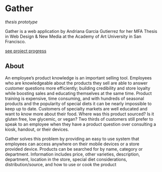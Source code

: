 # Gather
*thesis prototype*

Gather is a web application by Andriana Garcia Gutierrez for her MFA Thesis in Web Design & New Media at the Academy of Art University in San Francisco.

[see project progress](http://www.andrianaartdesign.com/)

## About
An employee’s product knowledge is an important selling tool. Employees who are knowledgeable about the products they sell are able to answer customer questions more efficiently; building credibility and store loyalty while boosting sales and educating themselves at the same time. Product training is expensive, time consuming, and with hundreds of seasonal products and the popularity of special diets it can be nearly impossible to keep up to date. Customers of specialty markets are well educated and want to know more about their food. Where was this product sourced? Is it gluten free, low glycemic, or vegan? Two thirds of customers still prefer to speak to an employee when they have a product question over consulting a kiosk, handout, or their devices.

Gather solves this problem by providing an easy to use system that employees can access anywhere on their mobile devices or a store provided device. Products can be searched for by name, category or department. Information includes price, other varieties, description, department, location in the store, special diet considerations, distribution/source, and how to use or cook the product
